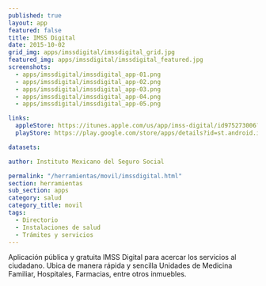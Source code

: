 ```yaml
---
published: true
layout: app
featured: false
title: IMSS Digital
date: 2015-10-02
grid_img: apps/imssdigital/imssdigital_grid.jpg
featured_img: apps/imssdigital/imssdigital_featured.jpg
screenshots:
  - apps/imssdigital/imssdigital_app-01.png
  - apps/imssdigital/imssdigital_app-02.png
  - apps/imssdigital/imssdigital_app-03.png
  - apps/imssdigital/imssdigital_app-04.png
  - apps/imssdigital/imssdigital_app-05.png

links:
  appleStore: https://itunes.apple.com/us/app/imss-digital/id975273006?mt=8
  playStore: https://play.google.com/store/apps/details?id=st.android.imsspublico

datasets:

author: Instituto Mexicano del Seguro Social

permalink: "/herramientas/movil/imssdigital.html"
section: herramientas
sub_section: apps
category: salud
category_title: movil
tags:
  - Directorio
  - Instalaciones de salud
  - Trámites y servicios
---
```


Aplicación pública y gratuita IMSS Digital para acercar los servicios al ciudadano. Ubica de manera rápida y sencilla Unidades de Medicina Familiar, Hospitales, Farmacias, entre otros inmuebles.
